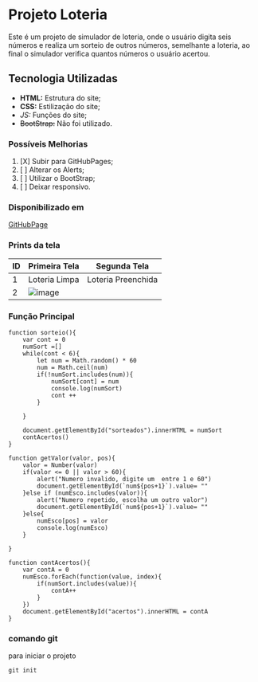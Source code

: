 # Projeto Loteria
Este é um projeto de simulador de loteria, onde o usuário digita seis números e realiza um sorteio de outros números, 
semelhante a loteria, ao final o simulador verifica quantos números o usuário acertou.

## Tecnologia Utilizadas 
- **HTML:** Estrutura do site;
- __CSS:__ Estilização do site;
- *_JS:_* Funções do site;
- ~~BootStrap:~~ Não foi utilizado.

### Possíveis Melhorias
1. [X] Subir para GitHubPages;
2. [ ] Alterar os Alerts;
3. [ ] Utilizar o BootStrap;
4. [ ] Deixar responsivo.

### Disponibilizado em
[GitHubPage](https://jennibehnen.github.io/loteria/)

### Prints da tela
| ID | Primeira Tela| Segunda Tela | 
|----|--------------|--------------|
| 1 | Loteria Limpa | Loteria Preenchida |
| 2 | ![image](https://user-images.githubusercontent.com/100212625/161782455-e1594fd1-4cba-41e0-a4f6-355fed5b0164.png)

### Função Principal 
```
function sorteio(){
    var cont = 0
    numSort =[]
    while(cont < 6){
        let num = Math.random() * 60
        num = Math.ceil(num)
        if(!numSort.includes(num)){
            numSort[cont] = num
            console.log(numSort)
            cont ++
        }
        
    }

    document.getElementById("sorteados").innerHTML = numSort
    contAcertos()
}

function getValor(valor, pos){
    valor = Number(valor)
    if(valor <= 0 || valor > 60){
        alert("Numero invalido, digite um  entre 1 e 60")
        document.getElementById(`num${pos+1}`).value= ""
    }else if (numEsco.includes(valor)){
        alert("Numero repetido, escolha um outro valor")
        document.getElementById(`num${pos+1}`).value= ""
    }else{
        numEsco[pos] = valor
        console.log(numEsco)
    }
    
}

function contAcertos(){
    var contA = 0
    numEsco.forEach(function(value, index){
        if(numSort.includes(value)){
            contA++
        }
    })
    document.getElementById("acertos").innerHTML = contA
}

```

### comando git 
para iniciar o projeto 
```bash: 
git init
```

